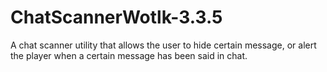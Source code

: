 # ChatScannerWotlk-3.3.5
A chat scanner utility that allows the user to hide certain message, or alert the player when a certain message has been said in chat.
